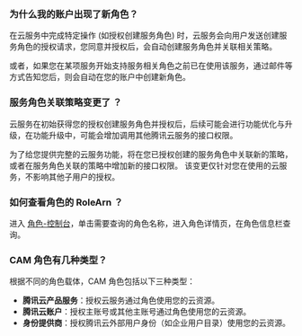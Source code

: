### 为什么我的账户出现了新角色？
在云服务中完成特定操作 (如授权创建服务角色) 时，云服务会向用户发送创建服务角色的授权请求，您同意并授权后，会自动创建服务角色并关联相关策略。

或者，如果您在某项服务开始支持服务相关角色之前已在使用该服务，通过邮件等方式告知您后，则会自动在您的账户中创建新角色。

### 服务角色关联策略变更了 ？
云服务在初始获得您的授权创建服务角色并授权后，后续可能会进行功能优化与升级，在功能升级中，可能会增加调用其他腾讯云服务的接口权限。

为了给您提供完整的云服务功能，将在您已授权创建的服务角色中关联新的策略，或者在服务角色关联的策略中增加新的接口权限。
该变更仅针对您在使用的云服务，不影响其他子用户的授权。

### 如何查看角色的 RoleArn ？

进入 [角色-控制台](https://console.cloud.tencent.com/cam/role)，单击需要查询的角色名称，进入角色详情页，在角色信息栏查询。


### CAM 角色有几种类型？
根据不同的角色载体，CAM 角色包括以下三种类型：
- **腾讯云产品服务**：授权云服务通过角色使用您的云资源。
- **腾讯云账户**：授权主账号或其他主账号通过角色使用您的云资源。
- **身份提供商**：授权腾讯云外部用户身份（如企业用户目录）使用您的云资源。

